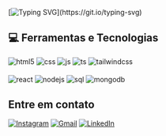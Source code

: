 [![Typing SVG](https://readme-typing-svg.demolab.com/?lines=Eaee,+sou+o+Iago+Liziero.;Full+stack+developer.)](https://git.io/typing-svg)

## 💻 Ferramentas e Tecnologias
<div>
   <img align="center" alt="html5" src="https://img.shields.io/badge/HTML5-E34F26?style=for-the-badge&logo=html5&logoColor=white" />
  <img align="center" alt="css" src="https://img.shields.io/badge/CSS3-1572B6?style=for-the-badge&logo=css3&logoColor=white" />
   <img align="center" alt="js" src="https://img.shields.io/badge/JavaScript-F7DF1E?style=for-the-badge&logo=javascript&logoColor=black" />
  <img align="center" alt="ts" src="https://img.shields.io/badge/TypeScript-007ACC?style=for-the-badge&logo=typescript&logoColor=white" />
   <img align="center" alt="tailwindcss" src="https://img.shields.io/badge/-Tailwindcss-030712?logo=tailwindcss&style=for-the-badge" />
   <br><br>
  <img align="center" alt="react" src="https://img.shields.io/badge/React-20232A?style=for-the-badge&logo=react&logoColor=61DAFB" />
  <img align="center" alt="nodejs" src="https://img.shields.io/badge/Node.js-43853D?style=for-the-badge&logo=node.js&logoColor=white" />
  <img align="center" alt="sql" src="https://img.shields.io/badge/SQL-003B57?style=for-the-badge&logo=postgresql&logoColor=white" />
   <img align="center" alt="mongodb" src="https://img.shields.io/badge/-MongoDB-3f3E42?logo=mongodb&style=for-the-badge" />
  
  </div>

## Entre em contato
[![Instagram](https://img.shields.io/badge/Instagram-E4405F?style=for-the-badge&logo=instagram&logoColor=white)](https://www.instagram.com/Iagoliziero/)
[![Gmail](https://img.shields.io/badge/Gmail-D14836?style=for-the-badge&logo=gmail&logoColor=white)](mailto:iagolizierox14@gmail.com)
[![LinkedIn](https://img.shields.io/badge/LinkedIn-0077B5?style=for-the-badge&logo=linkedin&logoColor=white)](https://www.linkedin.com/in/iago-liziero-54b81232b?trk=blended-typeahead)
